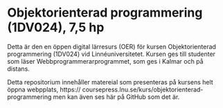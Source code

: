 # Objektorienterad programmering (1DV024), 7,5 hp
Detta är den en öppen digital lärresurs (OER) för kursen Objektorienterad programmering (1DV024) vid Linnéuniversitetet. Kursen ges till studenter som läser Webbprogrammerarprogrammet, som ges i Kalmar och på distans.

Detta repositorium innehåller matereial som presenteras på kursens helt öppna webpplats, https:// coursepress.lnu.se/kurs/objektorienterad-programmering men kan även ses här på GitHub som det är.
